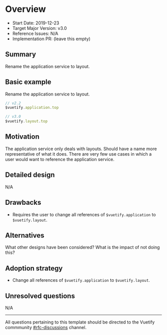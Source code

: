 # Overview

- Start Date: 2019-12-23
- Target Major Version: v3.0
- Reference Issues: N/A
- Implementation PR: (leave this empty)

## Summary

Rename the application service to layout.

## Basic example

Rename the application service to layout.

```js
// v2.2
$vuetify.application.top

// v3.0
$vuetify.layout.top
```

## Motivation

The application service only deals with layouts. Should have a name more representative of what it does. There are very few use cases in which a user would want to reference the application service.

## Detailed design

N/A

## Drawbacks

- Requires the user to change all references of `$vuetify.application` to `$vuetify.layout`.

## Alternatives

What other designs have been considered? What is the impact of not doing this?

## Adoption strategy

- Change all references of `$vuetify.application` to `$vuetify.layout`.

## Unresolved questions

N/A

---

All questions pertaining to this template should be directed to the Vuetify commmunity [#rfc-discussions](https://discord.gg/eXubxyJ) channel.
